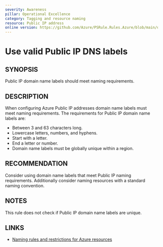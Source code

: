```yaml
---
severity: Awareness
pillar: Operational Excellence
category: Tagging and resource naming
resource: Public IP address
online version: https://github.com/Azure/PSRule.Rules.Azure/blob/main/docs/en/rules/Azure.PublicIP.DNSLabel.md
---
```


# Use valid Public IP DNS labels

## SYNOPSIS

Public IP domain name labels should meet naming requirements.

## DESCRIPTION

When configuring Azure Public IP addresses domain name labels must meet naming requirements.
The requirements for Public IP domain name labels are:

- Between 3 and 63 characters long.
- Lowercase letters, numbers, and hyphens.
- Start with a letter.
- End a letter or number.
- Domain name labels must be globally unique within a region.

## RECOMMENDATION

Consider using domain name labels that meet Public IP naming requirements.
Additionally consider naming resources with a standard naming convention.

## NOTES

This rule does not check if Public IP domain name labels are unique.

## LINKS

- [Naming rules and restrictions for Azure resources](https://docs.microsoft.com/en-us/azure/azure-resource-manager/management/resource-name-rules)
